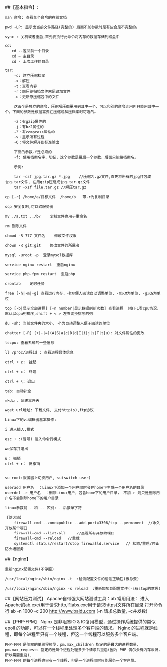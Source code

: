 ﻿##【基本指令】:

    man 命令: 查看某个命令的在线文档
    
    pwd -LP: 显示出当前文件路径(完整的) 后面不加参数时是有些会是不完整的。
    
    sync : 关机或者重启,首先要执行此命令将内存的数据存储到磁盘中
    
    cd:
       cd ..返回前一个目录
       cd ~ 主目录
       cd - 上次工作的目录
       
    tar: 
        -c: 建立压缩档案
        -x：解压
        -t：查看内容
        -r：向压缩归档文件末尾追加文件
        -u：更新原压缩包中的文件
        
        这五个是独立的命令，压缩解压都要用到其中一个，可以和别的命令连用但只能用其中一个。下面的参数是根据需要在压缩或解压档案时可选的。
        
        -z：有gzip属性的
        -j：有bz2属性的
        -Z：有compress属性的
        -v：显示所有过程
        -O：将文件解开到标准输出
        
        下面的参数-f是必须的
        -f: 使用档案名字，切记，这个参数是最后一个参数，后面只能接档案名。
        
        示例: 
        
        tar -czf jpg.tar.gz *.jpg    //压缩为.gz文件,首先将所有的jpg打包成jpg.tar文件, 在用gzip压缩成jpg.tar.gz文件
        tar -xzf file.tar.gz //解压tar.gz
    
    cp [-r] /home/a/目标文件  /home/b   带-r为复制目录
    
    scp 安全复制,可以跨服务器
    
    mv ./a.txt ../b/    复制文件也用于重命名
    
    rm 删除文件
    
    chmod -R 777 文件名    修改文件权限
    
    chown -R git:git    修改文件的所属者
    
    mysql -uroot -p  登录mysql数据库
    
    service nginx restart  重启nginx
    
    service php-fpm restart  重启php
    
    crontab    定时任务
    
    free [-h|-m|-g] 查看运行内存，-h方便人阅读自动调整单位, -m以M为单位, -g以G为单位
    
    top [-b|显示全部进程] [-n number|显示数据刷新次数] 查看进程 （按下1看cpu情况， 默认以cpu列排序,shift + < > 左右切换排序的列
    
    du -sh: 当前文件夹的大小, -h为自动调整人便于阅读的单位
    
    chatter [-R] (+|-|=)(A|S|a|c|D|d|I|i|j|s|T|t|u): 对文件属性的更改
    
    lscpu: 查看系统的一些信息
    
    ll /proc/进程id : 查看进程具体信息

    ctrl + z： 挂起
    
    ctrl + c： 终端
    
    ctrl + \: 退出
    
    tab: 自动补全
    
    mkdir: 创建文件夹
    
    wget url地址: 下载文件, 支付http(s),ftp协议

    Linux下的vi编辑器基本操作:
    
    i 进入插入,模式
    
    esc + :(冒号) 进入命令行模式
    
    wq保存并退出
    
    u： 撤销
    ctrl + r： 反撤销
   
   
    su root:服务器上切换用户, su(switch user)

    useradd 用户名  ：Linux下添加一个用户同时会在home下生成一个用户名的目录
    userdel -r 用户名  ：删除Linux用户，包含home下的用户目录， 不加-r 则只是删除用户名不会删除home下的用户目录

    linux参数前 - 和 -- 区别: - 后接单字符   
    
    【防火墙】
        firewall-cmd --zone=public --add-port=3306/tcp --permanent  //永久开放某个端口
        firewall-cmd --list-all     //查看所有开放的端口
        firewall-cmd --reload   //重载
        systemctl status/restart/stop firewalld.service   // 状态/重启/停止防火墙服务
        

##【nginx】

    
    重新nginx配置文件(不停服)
    
    /usr/local/nginx/sbin/nginx -t  :检测配置文件的语法正确性(很总要)
    
    /usr/local/nginx/sbin/nginx -s reload  :重新加加载配置文件(-s有stop的意思)

##【网站压力测试】
    Apache自带强大网站测试工具：ab
        常用用法： 进入Apache的ab.exe(用于请求http,而abs.exe用于请求https)文件所在目录  打开命令行 ab -n 1000 -c 200 http://www.baidu.com
        (-n 请求总数量, -c并发数)

##【PHP-FPM】
    Nginx 是非阻塞IO & IO复用模型，通过操作系统提供的类似 epoll 的功能，可以在一个线程里处理多个客户端的请求。
    Nginx 的进程就是线程，即每个进程里只有一个线程，但这一个线程可以服务多个客户端。

    PHP-FPM 是阻塞的单线程模型，pm.max_children 指定的是最大的进程数量，pm.max_requests 指定的是每个进程处理多少个请求后重启(因为 PHP 偶尔会有内存泄漏，所以需要重启).
    PHP-FPM 的每个进程也只有一个线程，但是一个进程同时只能服务一个客户端。

